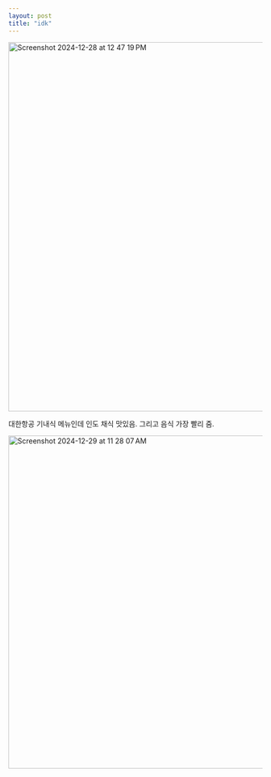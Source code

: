```yaml
---
layout: post
title: "idk"
---
```



<div class="img">

  <img width="733" alt="Screenshot 2024-12-28 at 12 47 19 PM" src="https://github.com/user-attachments/assets/a568ed84-e49b-40dd-aa0a-11e672d46e59" />
  
</div>

<div class="txt">

  대한항공 기내식 메뉴인데 인도 채식 맛있음. 그리고 음식 가장 빨리 줌.
  
</div>




<div class="img">

  <img width="661" alt="Screenshot 2024-12-29 at 11 28 07 AM" src="https://github.com/user-attachments/assets/c6e4178b-017c-4077-8422-22f9cfe69add" />
  
</div>



